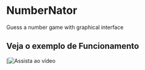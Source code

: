 # NumberNator
 Guess a number game with graphical interface


## Veja o exemplo de Funcionamento
[![Assista ao vídeo](https://youtu.be/fUOqgErzMcQ)
